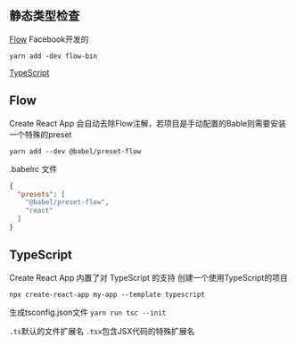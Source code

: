 ## 静态类型检查
[Flow](https://flow.org/en/docs/getting-started/) Facebook开发的
```shell
yarn add -dev flow-bin
```
[TypeScript](https://www.typescriptlang.org/)

## Flow
Create React App 会自动去除Flow注解，若项目是手动配置的Bable则需要安装一个特殊的preset
```shell
yarn add --dev @babel/preset-flow
```
.babelrc 文件 
```json
{
  "presets": [
    "@babel/preset-flow",
    "react"
  ]
}
```

## TypeScript
Create React App 内置了对 TypeScript 的支持
创建一个使用TypeScript的项目
```shell
npx create-react-app my-app --template typescript
```

生成tsconfig.json文件
`yarn run tsc --init`

`.ts`默认的文件扩展名 `.tsx`包含JSX代码的特殊扩展名